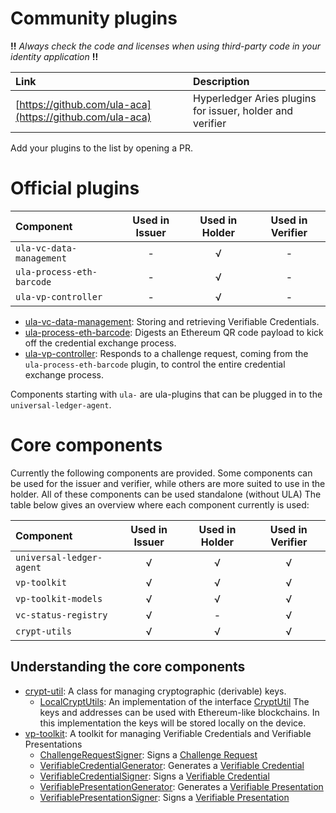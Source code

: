 
# Community plugins

**!!** *Always check the code and licenses when using third-party code in your identity application* **!!**

Link | Description
:--- | :--- |
[https://github.com/ula-aca](https://github.com/ula-aca) | Hyperledger Aries plugins for issuer, holder and verifier

Add your plugins to the list by opening a PR.

# Official plugins

Component | Used in Issuer | Used in Holder | Used in Verifier
:--- | :---: | :---: | :---: |
`ula-vc-data-management` | - | √ | - |
`ula-process-eth-barcode` | - | √ | - |
`ula-vp-controller` | - | √ | - |

* [ula-vc-data-management](https://github.com/rabobank-blockchain/ula-vc-data-management#ula-vc-data-management): Storing and retrieving Verifiable Credentials.
* [ula-process-eth-barcode](https://github.com/rabobank-blockchain/ula-process-eth-barcode#ula-process-eth-barcode): Digests an Ethereum QR code payload to kick off the credential exchange process.
* [ula-vp-controller](https://github.com/rabobank-blockchain/ula-vp-controller#ula-vp-controller-plugin): Responds to a challenge request, coming from the `ula-process-eth-barcode` plugin, to control the entire credential exchange process.

Components starting with `ula-` are ula-plugins that can be plugged in to the `universal-ledger-agent`. 

# Core components

Currently the following components are provided. Some components can be used for the issuer and verifier, while others are more suited to use in the holder. All of these components can be used standalone (without ULA) The table below gives an overview where each component currently is used: 

Component | Used in Issuer | Used in Holder | Used in Verifier
:--- | :---: | :---: | :---: |
`universal-ledger-agent` | √ | √ | √ | 
`vp-toolkit` | √ | √ | √ | √ | 
`vp-toolkit-models` | √ | √ | √ |
`vc-status-registry` | √ | - | √ |
`crypt-utils` | √ | √ | √ |

## Understanding the core components

 * [crypt-util](https://github.com/rabobank-blockchain/crypt-util#crypt-util): A class for managing cryptographic (derivable) keys.
    * [LocalCryptUtils](https://github.com/rabobank-blockchain/crypt-util/blob/master/src/local-crypt-utils.ts#L24): An implementation of the interface [CryptUtil](https://github.com/rabobank-blockchain/crypt-util/blob/master/src/interface/crypt-util.ts#L17) The keys and addresses can be used with Ethereum-like blockchains. In this implementation the keys will be stored locally on the device.
 * [vp-toolkit](https://github.com/rabobank-blockchain/vp-toolkit#vp-toolkit): A toolkit for managing Verifiable Credentials and Verifiable Presentations
     * [ChallengeRequestSigner](https://github.com/rabobank-blockchain/vp-toolkit/blob/master/src/service/signers/challenge-request-signer.ts#L21): Signs a [Challenge Request](https://github.com/rabobank-blockchain/vp-toolkit-models/blob/master/src/model/challenge-request.ts#L41)
     * [VerifiableCredentialGenerator](https://github.com/rabobank-blockchain/vp-toolkit/blob/master/src/service/generators/verifiable-credential-generator.ts#L21): Generates a [Verifiable Credential](https://github.com/rabobank-blockchain/vp-toolkit-models/blob/master/src/model/verifiable-credential.ts#L33)
     * [VerifiableCredentialSigner](https://github.com/rabobank-blockchain/vp-toolkit/blob/master/src/service/signers/verifiable-credential-signer.ts#L21): Signs a [Verifiable Credential](https://github.com/rabobank-blockchain/vp-toolkit-models/blob/master/src/model/verifiable-credential.ts#L33)
     * [VerifiablePresentationGenerator](https://github.com/rabobank-blockchain/vp-toolkit/blob/master/src/service/generators/verifiable-presentation-generator.ts#L21): Generates a [Verifiable Presentation](https://github.com/rabobank-blockchain/vp-toolkit-models/blob/master/src/model/verifiable-presentation.ts#L30)
     * [VerifiablePresentationSigner](https://github.com/rabobank-blockchain/vp-toolkit/blob/master/src/service/signers/verifiable-presentation-signer.ts#L23): Signs a [Verifiable Presentation](https://github.com/rabobank-blockchain/vp-toolkit-models/blob/master/src/model/verifiable-presentation.ts#L30)